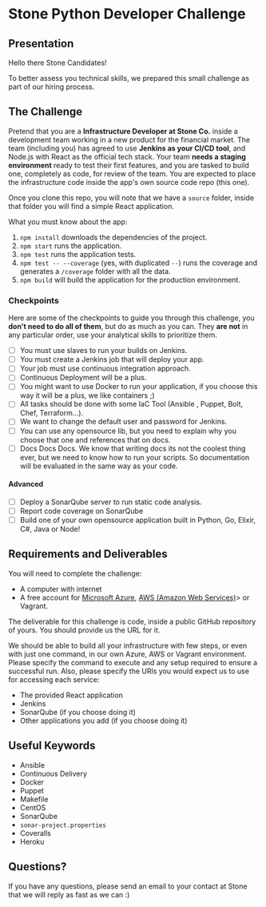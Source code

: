 # Stone Python Developer Challenge

## Presentation

Hello there Stone Candidates!

To better assess you technical skills, we prepared this small challenge as part of our hiring process.

## The Challenge

Pretend that you are a **Infrastructure Developer at Stone Co.** inside a development team working in a new product for the financial market. The team (including you) has agreed to use **Jenkins as your CI/CD tool**, and Node.js with React as the official tech stack. Your team **needs a staging environment** ready to test their first features, and you are tasked to build one, completely as code, for review of the team. You are expected to place the infrastructure code inside the app's own source code repo (this one).

Once you clone this repo, you will note that we have a `source` folder, inside that folder you will find a simple React application.

What you must know about the app:

1. `npm install` downloads the dependencies of the project.
1. `npm start` runs the application.
1. `npm test` runs the application tests.
1. `npm test -- --coverage` (yes, with duplicated `--`) runs the coverage and generates a `/coverage` folder with all the data.
1. `npm build` will build the application for the production environment.


### Checkpoints

Here are some of the checkpoints to guide you through this challenge, you **don't need to do all of them**, but do as much as you can. They **are not** in any particular order, use your analytical skills to prioritize them.

- [ ] You must use slaves to run your builds on Jenkins.
- [ ] You must create a Jenkins job that will deploy your app.
- [ ] Your job must use continuous integration approach.
- [ ] Continuous Deployment will be a plus.
- [ ] You might want to use Docker to run your application, if you choose this way it will be a plus, we like containers ;)
- [ ] All tasks should be done with some IaC Tool (Ansible , Puppet, Bolt, Chef, Terraform...).
- [ ] We want to change the default user and password for Jenkins.
- [ ] You can use any opensource lib, but you need to explain why you choose that one and references that on docs.
- [ ] Docs Docs Docs. We know that writing docs its not the coolest thing ever, but we need to know how to run your scripts. So documentation will be evaluated in the same way as your code.

#### Advanced

- [ ] Deploy a SonarQube server to run static code analysis.
- [ ] Report code coverage on SonarQube
- [ ] Build one of your own opensource application built in Python, Go, Elixir, C#, Java or Node!

## Requirements and Deliverables

You will need to complete the challenge:

- A computer with internet
- A free account for <a href="https://goo.gl/1gzFRE" target="_blank">Microsoft Azure</a>, <a href="https://goo.gl/GQRLct" target="_blank">AWS (Amazon Web Services)</a>> or Vagrant.

The deliverable for this challenge is code, inside a public GitHub repository of yours. You should provide us the URL for it.

We should be able to build all your infrastructure with few steps, or even with just one command, in our own Azure, AWS or Vagrant environment. Please specify the command to execute and any setup required to ensure a successful run. Also, please specify the URls you would expect us to use for accessing each service:

- The provided React application
- Jenkins
- SonarQube (if you choose doing it)
- Other applications you add (if you choose doing it)

## Useful Keywords

- Ansible
- Continuous Delivery
- Docker
- Puppet
- Makefile
- CentOS
- SonarQube
- `sonar-project.properties`
- Coveralls
- Heroku

## Questions?

If you have any questions, please send an email to your contact at Stone that we will reply as fast as we can :)


